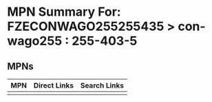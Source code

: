 



# MPN Summary For: FZECONWAGO255255435 > con-wago255 : 255-403-5

## MPNs
  

|MPN|Direct Links|Search Links|
| :--- | :--- | :--- |
||||
